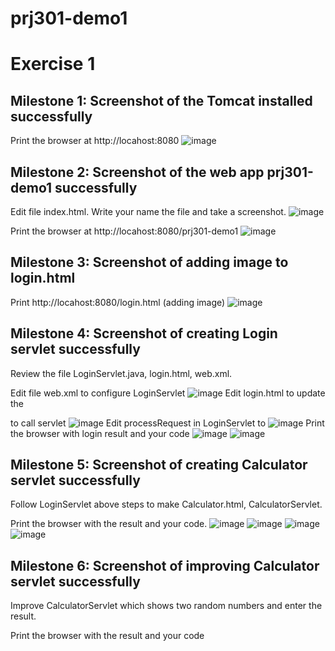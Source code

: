# prj301-demo1
# Exercise 1
## Milestone 1: Screenshot of the Tomcat installed successfully
Print the browser at http://locahost:8080
![image](https://user-images.githubusercontent.com/102649750/215677295-6b109318-f697-4c5e-8eda-2b4769ff509a.png)
## Milestone 2: Screenshot of the web app prj301-demo1 successfully
Edit file index.html. Write your name the file and take a screenshot.
![image](https://user-images.githubusercontent.com/102649750/215677485-62dc7bb4-2149-4a46-a969-4e16e86833ea.png)

Print the browser at http://locahost:8080/prj301-demo1
![image](https://user-images.githubusercontent.com/102649750/215681214-6e36bdd1-d925-4e96-98f4-ffeaf2adf207.png)

## Milestone 3: Screenshot of adding image to login.html
Print http://locahost:8080/login.html (adding image)
![image](https://user-images.githubusercontent.com/102649750/215679166-6431c05a-cf5c-45eb-9335-a2a248cd4eb4.png)
##  Milestone 4: Screenshot of creating Login servlet successfully
Review the file LoginServlet.java, login.html, web.xml.

Edit file web.xml to configure LoginServlet
![image](https://user-images.githubusercontent.com/102649750/215679646-add1ae82-3a2d-4e27-9596-62f4ff6075a4.png)
Edit login.html to update the <form action=xxxx > to call servlet
![image](https://user-images.githubusercontent.com/102649750/215679804-be3b4846-1d79-4618-9c11-d792201247f0.png)
Edit processRequest in LoginServlet to
![image](https://user-images.githubusercontent.com/102649750/215679952-8773ad53-91d4-4516-ab67-b1b4d7a2c5f8.png)
Print the browser with login result and your code
![image](https://user-images.githubusercontent.com/102649750/215680072-067727c9-079f-4cfa-a497-91f26ac22656.png)
![image](https://user-images.githubusercontent.com/102649750/215680437-54aa32e3-9fbb-4d24-9021-e144baa0b0bc.png)

## Milestone 5: Screenshot of creating Calculator servlet successfully
Follow LoginServlet above steps to make Calculator.html, CalculatorServlet.

Print the browser with the result and your code.
![image](https://user-images.githubusercontent.com/102649750/215680223-833d0963-a1da-41b2-b1f2-0c4eacc57b90.png)
![image](https://user-images.githubusercontent.com/102649750/215680264-b24c1813-787d-45cb-924d-3944da8ba8a9.png)
![image](https://user-images.githubusercontent.com/102649750/215680311-a400085f-89af-4189-9f29-ee89b3f9d3bb.png)
![image](https://user-images.githubusercontent.com/102649750/215680375-41db5cc5-8a28-4c83-9bb8-8b044c05b91f.png)

## Milestone 6: Screenshot of improving Calculator servlet successfully
Improve CalculatorServlet which shows two random numbers and enter the result.

Print the browser with the result and your code
